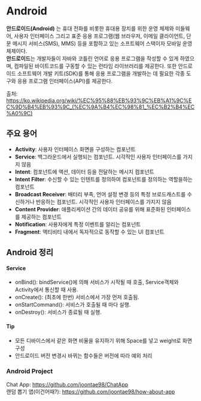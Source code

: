# Android
**안드로이드(Android)** 는 휴대 전화를 비롯한 휴대용 장치를 위한 운영 체제와 미들웨어, 사용자 인터페이스 그리고 표준 응용 프로그램(웹 브라우저, 이메일 클라이언트, 단문 메시지 서비스(SMS), MMS) 등을 포함하고 있는 소프트웨어 스택이자 모바일 운영 체제이다.    
**안드로이드**는 개발자들이 자바와 코틀린 언어로 응용 프로그램을 작성할 수 있게 하였으며, 컴파일된 바이트코드를 구동할 수 있는 런타임 라이브러리를 제공한다. 또한 안드로이드 소프트웨어 개발 키트(SDK)를 통해 응용 프로그램을 개발하는 데 필요한 각종 도구와 응용 프로그램 인터페이스(API)를 제공한다.

출처: https://ko.wikipedia.org/wiki/%EC%95%88%EB%93%9C%EB%A1%9C%EC%9D%B4%EB%93%9C_(%EC%9A%B4%EC%98%81_%EC%B2%B4%EC%A0%9C)

## 주요 용어
* **Activity**: 사용자 인터페이스 화면을 구성하는 컴포넌트
* **Service**: 백그라운드에서 실행되는 컴포넌트. 시각적인 사용자 인터페이스를 가지지 않음
* **Intent**: 컴포넌트에 액션, 데이터 등을 전달하는 메시지 컴포넌트
* **Intent Filter**: 수신할 수 있는 인텐트를 정의하여 컴포넌트를 정의하는 역할을하는 컴포넌트
* **Broadcast Receiver**: 배터리 부족, 언어 설정 변경 등의 특정 브로드캐스트를 수신하거나 반응하는 컴포넌트. 시각적인 사용자 인터페이스를 가지지 않음
* **Content Provider**: 애플리케이션 간의 데이터 공유를 위해 표준화된 인터페이스를 제공하는 컴포넌트
* **Notification**: 사용자에게 특정 이벤트를 알리는 컴포넌트
* **Fragment**: 액티비티 내에서 독자적으로 동작할 수 있는 UI 컴포넌트
## Android 정리

#### Service
* onBind(): bindService()에 의해 서비스가 시작될 때 호출, Service객체와 Activity에서 통신할 때 사용.
* onCreate(): (최초에 한번) 서비스에서 가장 먼저 호출됨.
* onStartCommand(): 서비스가 호출될 때 마다 실행.
* onDestroy(): 서비스가 종료될 때 실행.
#### Tip
* 모든 디바이스에서 같은 화면 비율을 유지하기 위해 Space를 넣고 weight로 화면 구성
* 안드로이드 버전 변경시 바뀌는 함수들은 버전에 따라 예외 처리
### Android Project
Chat App: https://github.com/joontae98/ChatApp   
랜덤 뽑기 앱(이건어때?): https://github.com/joontae98/how-about-app
